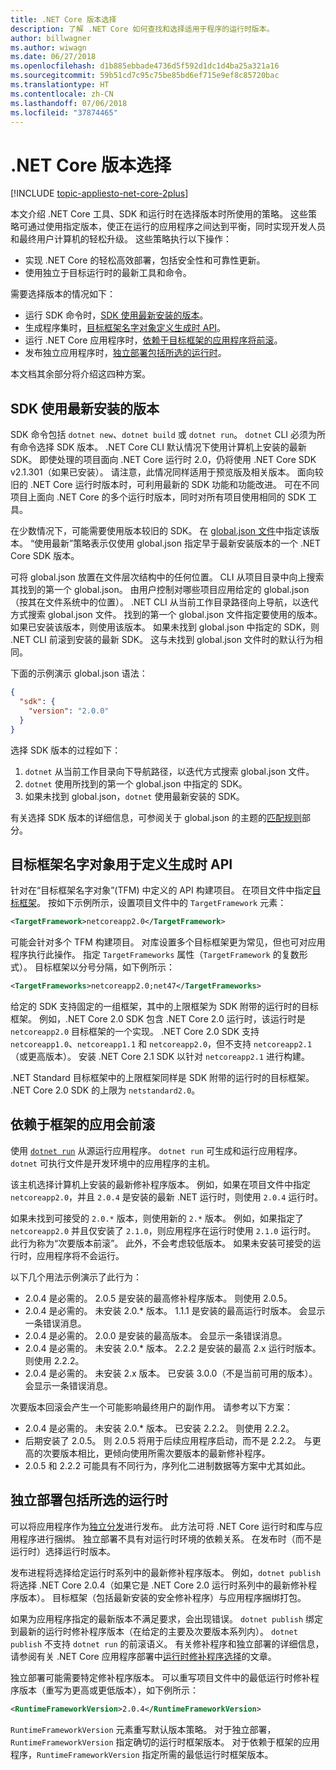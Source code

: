 ```yaml
---
title: .NET Core 版本选择
description: 了解 .NET Core 如何查找和选择适用于程序的运行时版本。
author: billwagner
ms.author: wiwagn
ms.date: 06/27/2018
ms.openlocfilehash: d1b885ebbade4736d5f592d1dc1d4ba25a321a16
ms.sourcegitcommit: 59b51cd7c95c75be85bd6ef715e9ef8c85720bac
ms.translationtype: HT
ms.contentlocale: zh-CN
ms.lasthandoff: 07/06/2018
ms.locfileid: "37874465"
---
```

# <a name="net-core-version-selection"></a>.NET Core 版本选择

[!INCLUDE [topic-appliesto-net-core-2plus](../../../includes/topic-appliesto-net-core-2plus.md)]

本文介绍 .NET Core 工具、SDK 和运行时在选择版本时所使用的策略。 这些策略可通过使用指定版本，使正在运行的应用程序之间达到平衡，同时实现开发人员和最终用户计算机的轻松升级。 这些策略执行以下操作：

- 实现 .NET Core 的轻松高效部署，包括安全性和可靠性更新。
- 使用独立于目标运行时的最新工具和命令。

需要选择版本的情况如下：

- 运行 SDK 命令时，[SDK 使用最新安装的版本](#the-sdk-uses-the-latest-installed-version)。
- 生成程序集时，[目标框架名字对象定义生成时 API](#target-framework-monikers-define-build-time-apis)。
- 运行 .NET Core 应用程序时，[依赖于目标框架的应用程序将前滚](#framework-dependent-apps-roll-forward)。
- 发布独立应用程序时，[独立部署包括所选的运行时](#self-contained-deployments-include-the-selected-runtime)。

本文档其余部分将介绍这四种方案。

## <a name="the-sdk-uses-the-latest-installed-version"></a>SDK 使用最新安装的版本

SDK 命令包括 `dotnet new`、`dotnet build` 或 `dotnet run`。 `dotnet` CLI 必须为所有命令选择 SDK 版本。 .NET Core CLI 默认情况下使用计算机上安装的最新 SDK。 即使处理的项目面向 .NET Core 运行时 2.0，仍将使用 .NET Core SDK v2.1.301（如果已安装）。 请注意，此情况同样适用于预览版及相关版本。 面向较旧的 .NET Core 运行时版本时，可利用最新的 SDK 功能和功能改进。 可在不同项目上面向 .NET Core 的多个运行时版本，同时对所有项目使用相同的 SDK 工具。

在少数情况下，可能需要使用版本较旧的 SDK。 在 [global.json 文件](../tools/global-json.md)中指定该版本。 “使用最新”策略表示仅使用 global.json 指定早于最新安装版本的一个 .NET Core SDK 版本。

可将 global.json 放置在文件层次结构中的任何位置。 CLI 从项目目录中向上搜索其找到的第一个 global.json。 由用户控制对哪些项目应用给定的 global.json（按其在文件系统中的位置）。 .NET CLI 从当前工作目录路径向上导航，以迭代方式搜索 global.json 文件。 找到的第一个 global.json 文件指定要使用的版本。 如果已安装该版本，则使用该版本。 如果未找到 global.json 中指定的 SDK，则 .NET CLI 前滚到安装的最新 SDK。 这与未找到 global.json 文件时的默认行为相同。

下面的示例演示 global.json 语法：

``` json
{
  "sdk": {
    "version": "2.0.0"
  }
}
```

选择 SDK 版本的过程如下：

1. `dotnet` 从当前工作目录向下导航路径，以迭代方式搜索 global.json 文件。
1. `dotnet` 使用所找到的第一个 global.json 中指定的 SDK。
1. 如果未找到 global.json，`dotnet` 使用最新安装的 SDK。

有关选择 SDK 版本的详细信息，可参阅关于 global.json 的主题的[匹配规则](../tools/global-json.md)部分。

## <a name="target-framework-monikers-define-build-time-apis"></a>目标框架名字对象用于定义生成时 API

针对在“目标框架名字对象”(TFM) 中定义的 API 构建项目。 在项目文件中指定[目标框架](../../standard/frameworks.md)。 按如下示例所示，设置项目文件中的 `TargetFramework` 元素：

``` xml
<TargetFramework>netcoreapp2.0</TargetFramework>
```

可能会针对多个 TFM 构建项目。 对库设置多个目标框架更为常见，但也可对应用程序执行此操作。 指定 `TargetFrameworks` 属性（`TargetFramework` 的复数形式）。 目标框架以分号分隔，如下例所示：

``` xml
<TargetFrameworks>netcoreapp2.0;net47</TargetFrameworks>
```

给定的 SDK 支持固定的一组框架，其中的上限框架为 SDK 附带的运行时的目标框架。 例如，.NET Core 2.0 SDK 包含 .NET Core 2.0 运行时，该运行时是 `netcoreapp2.0` 目标框架的一个实现。 .NET Core 2.0 SDK 支持 `netcoreapp1.0`、`netcoreapp1.1` 和 `netcoreapp2.0`，但不支持 `netcoreapp2.1`（或更高版本）。 安装 .NET Core 2.1 SDK 以针对 `netcoreapp2.1` 进行构建。

.NET Standard 目标框架中的上限框架同样是 SDK 附带的运行时的目标框架。 .NET Core 2.0 SDK 的上限为 `netstandard2.0`。

## <a name="framework-dependent-apps-roll-forward"></a>依赖于框架的应用会前滚

使用 [`dotnet run`](../tools/dotnet-run.md) 从源运行应用程序。 `dotnet run` 可生成和运行应用程序。 `dotnet` 可执行文件是开发环境中的应用程序的主机。

该主机选择计算机上安装的最新修补程序版本。 例如，如果在项目文件中指定 `netcoreapp2.0`，并且 `2.0.4` 是安装的最新 .NET 运行时，则使用 `2.0.4` 运行时。

如果未找到可接受的 `2.0.*` 版本，则使用新的 `2.*` 版本。 例如，如果指定了 `netcoreapp2.0` 并且仅安装了 `2.1.0`，则应用程序在运行时使用 `2.1.0` 运行时。 此行为称为“次要版本前滚”。 此外，不会考虑较低版本。 如果未安装可接受的运行时，应用程序将不会运行。

以下几个用法示例演示了此行为：

- 2.0.4 是必需的。 2.0.5 是安装的最高修补程序版本。 则使用 2.0.5。
- 2.0.4 是必需的。 未安装 2.0.* 版本。 1.1.1 是安装的最高运行时版本。 会显示一条错误消息。
- 2.0.4 是必需的。 2.0.0 是安装的最高版本。 会显示一条错误消息。
- 2.0.4 是必需的。 未安装 2.0.* 版本。 2.2.2 是安装的最高 2.x 运行时版本。 则使用 2.2.2。
- 2.0.4 是必需的。 未安装 2.x 版本。 已安装 3.0.0（不是当前可用的版本）。 会显示一条错误消息。

次要版本回滚会产生一个可能影响最终用户的副作用。 请参考以下方案：

- 2.0.4 是必需的。 未安装 2.0.* 版本。 已安装 2.2.2。 则使用 2.2.2。
- 后期安装了 2.0.5。 则 2.0.5 将用于后续应用程序启动，而不是 2.2.2。 与更高的次要版本相比，更倾向使用所需次要版本的最新修补程序。
- 2.0.5 和 2.2.2 可能具有不同行为，序列化二进制数据等方案中尤其如此。

## <a name="self-contained-deployments-include-the-selected-runtime"></a>独立部署包括所选的运行时

可以将应用程序作为[独立分发](../deploying/index.md#self-contained-deployments-scd)进行发布。 此方法可将 .NET Core 运行时和库与应用程序进行捆绑。 独立部署不具有对运行时环境的依赖关系。 在发布时（而不是运行时）选择运行时版本。

发布进程将选择给定运行时系列中的最新修补程序版本。 例如，`dotnet publish` 将选择 .NET Core 2.0.4（如果它是 .NET Core 2.0 运行时系列中的最新修补程序版本）。 目标框架（包括最新安装的安全修补程序）与应用程序捆绑打包。

如果为应用程序指定的最新版本不满足要求，会出现错误。 `dotnet publish` 绑定到最新的运行时修补程序版本（在给定的主要及次要版本系列内）。 `dotnet publish` 不支持 `dotnet run` 的前滚语义。 有关修补程序和独立部署的详细信息，请参阅有关 .NET Core 应用程序部署中[运行时修补程序选择](../deploying/runtime-patch-selection.md)的文章。

独立部署可能需要特定修补程序版本。 可以重写项目文件中的最低运行时修补程序版本（重写为更高或更低版本），如下例所示：

``` xml
<RuntimeFrameworkVersion>2.0.4</RuntimeFrameworkVersion>
```

`RuntimeFrameworkVersion` 元素重写默认版本策略。 对于独立部署，`RuntimeFrameworkVersion` 指定确切的运行时框架版本。 对于依赖于框架的应用程序，`RuntimeFrameworkVersion` 指定所需的最低运行时框架版本。
